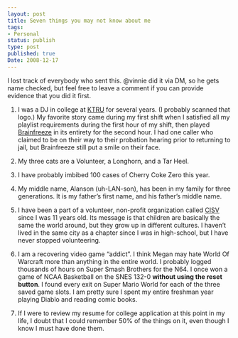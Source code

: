 ```yaml
---
layout: post
title: Seven things you may not know about me
tags:
- Personal
status: publish
type: post
published: true
Date: 2008-12-17
---
```

I lost track of everybody who sent this.  @vinnie did it via DM, so he gets name checked, but feel free to leave a comment if you can provide evidence that you did it first.

1. I was a DJ in college at <a href="http://ktru.org/"><span class="caps">KTRU</span></a> for several years.   (I probably scanned that logo.)  My favorite story came during my first shift when I satisfied all my playlist requirements during the first hour of my shift, then played <a href="http://tinyurl.com/brainfreeze-album">Brainfreeze</a> in its entirety for the second hour.  I had one caller who claimed to be on their way to their probation hearing prior to returning to jail, but Brainfreeze still put a smile on their face.

2. My three cats are a Volunteer, a Longhorn, and a Tar Heel.

3. I have probably imbibed 100 cases of Cherry Coke Zero this year.

4. My middle name, Alanson (uh-LAN-son), has been in my family for three generations.  It is my father’s first name, and his father’s middle name.

5. I have been a part of a volunteer, non-profit organization called [CISV](http://www.cisv.org/) since I was 11 years old.  Its message is that children are basically the same the world around, but they grow up in different cultures.  I haven’t lived in the same city as a chapter since I was in high-school, but I have never stopped volunteering.

6. I am a recovering video game “addict”.  I think Megan may hate World Of Warcraft more than anything in the entire world.  I probably logged thousands of hours on Super Smash Brothers for the <span class="caps">N64</span>.  I once won a game of <span class="caps">NCAA</span> Basketball on the <span class="caps">SNES 132</span>-0 <strong>without using the reset button</strong>.  I found every exit on Super Mario World for each of the three saved game slots.  I am pretty sure I spent my entire freshman year playing Diablo and reading comic books.

7.  If I were to review my resume for college application at this point in my life, I doubt that I could remember 50% of the things on it, even though I know I must have done them.
